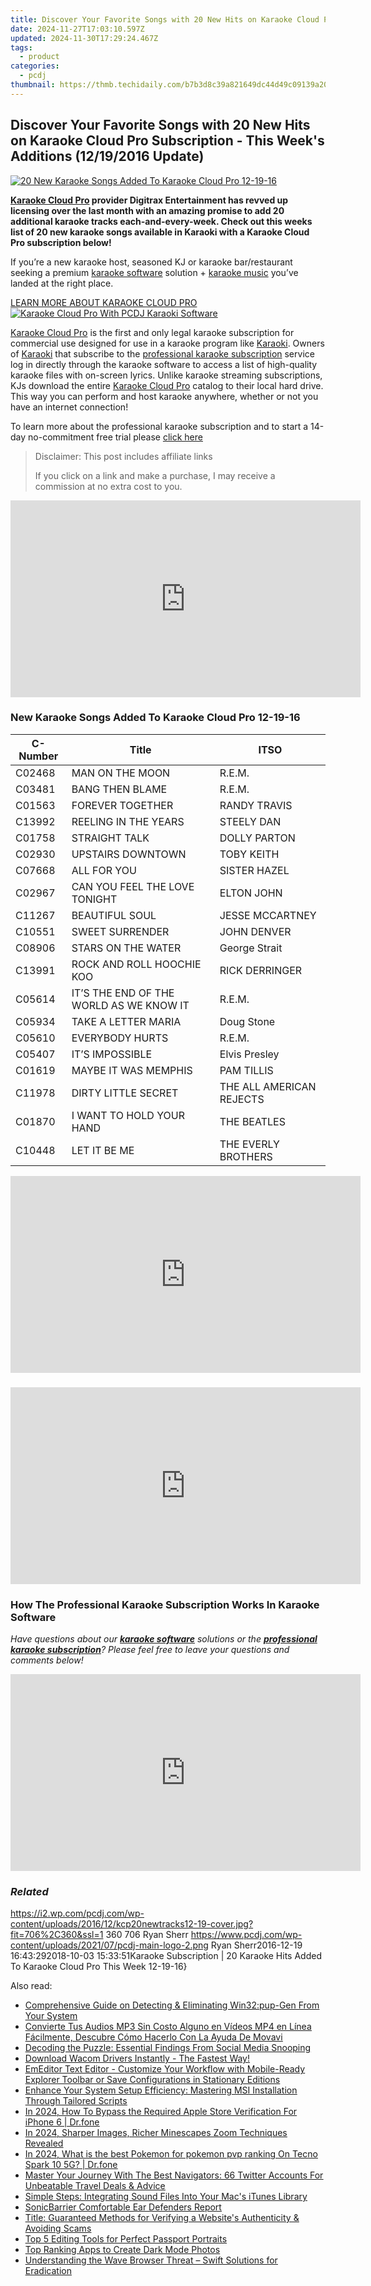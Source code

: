 ```yaml
---
title: Discover Your Favorite Songs with 20 New Hits on Karaoke Cloud Pro Subscription - This Week's Additions (12/19/2016 Update)
date: 2024-11-27T17:03:10.597Z
updated: 2024-11-30T17:29:24.467Z
tags:
  - product
categories:
  - pcdj
thumbnail: https://thmb.techidaily.com/b7b3d8c39a821649dc44d49c09139a20a97e41dfca3f0d118aeffb822a7ad834.jpg
---
```


## Discover Your Favorite Songs with 20 New Hits on Karaoke Cloud Pro Subscription - This Week's Additions (12/19/2016 Update)

[![20 New Karaoke Songs Added To Karaoke Cloud Pro 12-19-16](https://i2.wp.com/pcdj.com/wp-content/uploads/2016/12/kcp20newtracks12-19-cover.jpg?resize=706%2C321&ssl=1)](https://i2.wp.com/pcdj.com/wp-content/uploads/2016/12/kcp20newtracks12-19-cover.jpg?fit=706%2C360&ssl=1 "20 New Karaoke Songs Added To Karaoke Cloud Pro 12-19-16")

**[Karaoke Cloud Pro](https://tools.techidaily.com/pcdj/products/) provider Digitrax Entertainment has revved up licensing over the last month with an amazing promise to add 20 additional karaoke tracks each-and-every-week. Check out this weeks list of 20 new karaoke songs available in Karaoki with a Karaoke Cloud Pro subscription below!**

If you’re a new karaoke host, seasoned KJ or karaoke bar/restaurant seeking a premium [karaoke software](https://tools.techidaily.com/pcdj/products/) solution + [karaoke music](https://tools.techidaily.com/pcdj/products/) you’ve landed at the right place.

[LEARN MORE ABOUT KARAOKE CLOUD PRO ![Karaoke Cloud Pro With PCDJ Karaoki Software](https://i1.wp.com/pcdj.com/wp-content/uploads/2014/06/kcp-karaoki-page.png?fit=300%2C211&ssl=1 "Karaoke Cloud Pro With PCDJ Karaoki Software")](https://tools.techidaily.com/pcdj/products/)

[Karaoke Cloud Pro](https://tools.techidaily.com/pcdj/products/) is the first and only legal karaoke subscription for commercial use designed for use in a karaoke program like [Karaoki](https://tools.techidaily.com/pcdj/products/). Owners of [Karaoki](https://tools.techidaily.com/pcdj/products/) that subscribe to the [professional karaoke subscription](https://tools.techidaily.com/pcdj/products/) service log in directly through the karaoke software to access a list of high-quality karaoke files with on-screen lyrics. Unlike karaoke streaming subscriptions, KJs download the entire [Karaoke Cloud Pro](https://tools.techidaily.com/pcdj/products/) catalog to their local hard drive. This way you can perform and host karaoke anywhere, whether or not you have an internet connection!

To learn more about the professional karaoke subscription and to start a 14-day no-commitment free trial please [click here](https://tools.techidaily.com/pcdj/products/)

>  Disclaimer: This post includes affiliate links
>
>  If you click on a link and make a purchase, I may receive a commission at no extra cost to you.
>

<!-- affiliate ads begin -->
<iframe width="560" height="315" src="https://www.youtube.com/embed/odDOPrPjRYY?si=7QHzdUkTPNkHJiVj" title="YouTube video player" frameborder="0" allow="accelerometer; autoplay; clipboard-write; encrypted-media; gyroscope; picture-in-picture; web-share" referrerpolicy="strict-origin-when-cross-origin" allowfullscreen></iframe>
<!-- affiliate ads end -->

### New Karaoke Songs Added To Karaoke Cloud Pro 12-19-16

| C-Number | Title                                   | ITSO                     |
| -------- | --------------------------------------- | ------------------------ |
| C02468   | MAN ON THE MOON                         | R.E.M.                   |
| C03481   | BANG THEN BLAME                         | R.E.M.                   |
| C01563   | FOREVER TOGETHER                        | RANDY TRAVIS             |
| C13992   | REELING IN THE YEARS                    | STEELY DAN               |
| C01758   | STRAIGHT TALK                           | DOLLY PARTON             |
| C02930   | UPSTAIRS DOWNTOWN                       | TOBY KEITH               |
| C07668   | ALL FOR YOU                             | SISTER HAZEL             |
| C02967   | CAN YOU FEEL THE LOVE TONIGHT           | ELTON JOHN               |
| C11267   | BEAUTIFUL SOUL                          | JESSE MCCARTNEY          |
| C10551   | SWEET SURRENDER                         | JOHN DENVER              |
| C08906   | STARS ON THE WATER                      | George Strait            |
| C13991   | ROCK AND ROLL HOOCHIE KOO               | RICK DERRINGER           |
| C05614   | IT’S THE END OF THE WORLD AS WE KNOW IT | R.E.M.                   |
| C05934   | TAKE A LETTER MARIA                     | Doug Stone               |
| C05610   | EVERYBODY HURTS                         | R.E.M.                   |
| C05407   | IT’S IMPOSSIBLE                         | Elvis Presley            |
| C01619   | MAYBE IT WAS MEMPHIS                    | PAM TILLIS               |
| C11978   | DIRTY LITTLE SECRET                     | THE ALL AMERICAN REJECTS |
| C01870   | I WANT TO HOLD YOUR HAND                | THE BEATLES              |
| C10448   | LET IT BE ME                            | THE EVERLY BROTHERS      |

<!-- affiliate ads begin -->
<iframe width="560" height="315" src="https://www.youtube.com/embed/JMgRzDANfSQ?si=NDy01ntXGGOi1Uxs" title="YouTube video player" frameborder="0" allow="accelerometer; autoplay; clipboard-write; encrypted-media; gyroscope; picture-in-picture; web-share" referrerpolicy="strict-origin-when-cross-origin" allowfullscreen></iframe>
<!-- affiliate ads end -->

### 

<!-- affiliate ads begin -->
<iframe width="560" height="315" src="https://www.youtube.com/embed/W5aJC8okA8s?si=L2rnYAp-gmGlLQSf" title="YouTube video player" frameborder="0" allow="accelerometer; autoplay; clipboard-write; encrypted-media; gyroscope; picture-in-picture; web-share" referrerpolicy="strict-origin-when-cross-origin" allowfullscreen></iframe>
<!-- affiliate ads end -->

### How The Professional Karaoke Subscription Works In Karaoke Software

_Have questions about our [**karaoke software**](https://tools.techidaily.com/pcdj/products/) solutions or the **[professional karaoke subscription](https://tools.techidaily.com/pcdj/products/)**? Please feel free to leave your questions and comments below!_ 

<!-- affiliate ads begin -->
<iframe width="560" height="315" src="https://www.youtube.com/embed/O7ChChlyX2o?si=7pMKdN1NZig1kYek" title="YouTube video player" frameborder="0" allow="accelerometer; autoplay; clipboard-write; encrypted-media; gyroscope; picture-in-picture; web-share" referrerpolicy="strict-origin-when-cross-origin" allowfullscreen></iframe>
<!-- affiliate ads end -->

### _Related_

https://i2.wp.com/pcdj.com/wp-content/uploads/2016/12/kcp20newtracks12-19-cover.jpg?fit=706%2C360&ssl=1 360 706 Ryan Sherr https://www.pcdj.com/wp-content/uploads/2021/07/pcdj-main-logo-2.png Ryan Sherr2016-12-19 16:43:292018-10-03 15:33:51Karaoke Subscription | 20 Karaoke Hits Added To Karaoke Cloud Pro This Week 12-19-16}

<ins class="adsbygoogle"
     style="display:block"
     data-ad-format="autorelaxed"
     data-ad-client="ca-pub-7571918770474297"
     data-ad-slot="1223367746"></ins>

<ins class="adsbygoogle"
     style="display:block"
     data-ad-client="ca-pub-7571918770474297"
     data-ad-slot="8358498916"
     data-ad-format="auto"
     data-full-width-responsive="true"></ins>

<span class="atpl-alsoreadstyle">Also read:</span>
<div><ul>
<li><a href="https://win-exclusive.techidaily.com/comprehensive-guide-on-detecting-and-eliminating-win32pup-gen-from-your-system/"><u>Comprehensive Guide on Detecting & Eliminating Win32:pup-Gen From Your System</u></a></li>
<li><a href="https://some-guidance.techidaily.com/convierte-tus-audios-mp3-sin-costo-alguno-en-videos-mp4-en-linea-facilmente-descubre-como-hacerlo-con-la-ayuda-de-movavi/"><u>Convierte Tus Audios MP3 Sin Costo Alguno en Vídeos MP4 en Línea Fácilmente, Descubre Cómo Hacerlo Con La Ayuda De Movavi</u></a></li>
<li><a href="https://facebook.techidaily.com/decoding-the-puzzle-essential-findings-from-social-media-snooping/"><u>Decoding the Puzzle: Essential Findings From Social Media Snooping</u></a></li>
<li><a href="https://driver-download.techidaily.com/1722972569041-download-wacom-drivers-instantly-the-fastest-way/"><u>Download Wacom Drivers Instantly - The Fastest Way!</u></a></li>
<li><a href="https://win-manuals.techidaily.com/emeditor-text-editor-customize-your-workflow-with-mobile-ready-explorer-toolbar-or-save-configurations-in-stationary-editions/"><u>EmEditor Text Editor - Customize Your Workflow with Mobile-Ready Explorer Toolbar or Save Configurations in Stationary Editions</u></a></li>
<li><a href="https://win-exclusive.techidaily.com/enhance-your-system-setup-efficiency-mastering-msi-installation-through-tailored-scripts/"><u>Enhance Your System Setup Efficiency: Mastering MSI Installation Through Tailored Scripts</u></a></li>
<li><a href="https://iphone-unlock.techidaily.com/in-2024-how-to-bypass-the-required-apple-store-verification-for-iphone-6-drfone-by-drfone-ios/"><u>In 2024, How To Bypass the Required Apple Store Verification For iPhone 6 | Dr.fone</u></a></li>
<li><a href="https://article-tips.techidaily.com/in-2024-sharper-images-richer-minescapes-zoom-techniques-revealed/"><u>In 2024, Sharper Images, Richer Minescapes Zoom Techniques Revealed</u></a></li>
<li><a href="https://android-pokemon-go.techidaily.com/in-2024-what-is-the-best-pokemon-for-pokemon-pvp-ranking-on-tecno-spark-10-5g-drfone-by-drfone-virtual-android/"><u>In 2024, What is the best Pokemon for pokemon pvp ranking On Tecno Spark 10 5G? | Dr.fone</u></a></li>
<li><a href="https://tech-recovery.techidaily.com/master-your-journey-with-the-best-navigators-66-twitter-accounts-for-unbeatable-travel-deals-and-advice/"><u>Master Your Journey With The Best Navigators: 66 Twitter Accounts For Unbeatable Travel Deals & Advice</u></a></li>
<li><a href="https://win-exclusive.techidaily.com/simple-steps-integrating-sound-files-into-your-macs-itunes-library/"><u>Simple Steps: Integrating Sound Files Into Your Mac's iTunes Library</u></a></li>
<li><a href="https://vp-tips.techidaily.com/sonicbarrier-comfortable-ear-defenders-report/"><u>SonicBarrier Comfortable Ear Defenders Report</u></a></li>
<li><a href="https://win-exclusive.techidaily.com/title-guaranteed-methods-for-verifying-a-websites-authenticity-and-avoiding-scams/"><u>Title: Guaranteed Methods for Verifying a Website's Authenticity & Avoiding Scams</u></a></li>
<li><a href="https://win-exclusive.techidaily.com/top-5-editing-tools-for-perfect-passport-portraits/"><u>Top 5 Editing Tools for Perfect Passport Portraits</u></a></li>
<li><a href="https://win-exclusive.techidaily.com/top-ranking-apps-to-create-dark-mode-photos/"><u>Top Ranking Apps to Create Dark Mode Photos</u></a></li>
<li><a href="https://win-exclusive.techidaily.com/understanding-the-wave-browser-threat-swift-solutions-for-eradication/"><u>Understanding the Wave Browser Threat – Swift Solutions for Eradication</u></a></li>
</ul></div>

